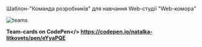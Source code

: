 Шаблон-"Команда розробників" для навчання  Web-студії "Web-комора"

![teams](https://user-images.githubusercontent.com/44769373/165075527-b72ff89d-4cca-4b7c-95f1-1d06f16ed2dd.jpg)

<b>Team-cards on CodePen</> https://codepen.io/natalka-litkovets/pen/eYyaPQE
